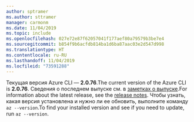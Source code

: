 ```yaml
---
author: sptramer
ms.author: sttramer
manager: carmonm
ms.date: 11/04/2019
ms.topic: include
ms.openlocfilehash: 027e72e87f62057041f177aef80a79579b3be7e4
ms.sourcegitcommit: b854f9b6acfdb814ba1d6ba87aac03e2d547d998
ms.translationtype: HT
ms.contentlocale: ru-RU
ms.lasthandoff: 11/04/2019
ms.locfileid: "73591288"
---
```

<span data-ttu-id="0fc82-101">Текущая версия Azure CLI — __2.0.76__.</span><span class="sxs-lookup"><span data-stu-id="0fc82-101">The current version of the Azure CLI is __2.0.76__.</span></span> <span data-ttu-id="0fc82-102">Сведения о последнем выпуске см. в [заметках о выпуске](../release-notes-azure-cli.md).</span><span class="sxs-lookup"><span data-stu-id="0fc82-102">For information about the latest release, see the [release notes](../release-notes-azure-cli.md).</span></span> <span data-ttu-id="0fc82-103">Чтобы узнать, какая версия установлена и нужно ли ее обновить, выполните команду `az --version`.</span><span class="sxs-lookup"><span data-stu-id="0fc82-103">To find your installed version and see if you need to update, run `az --version`.</span></span>
